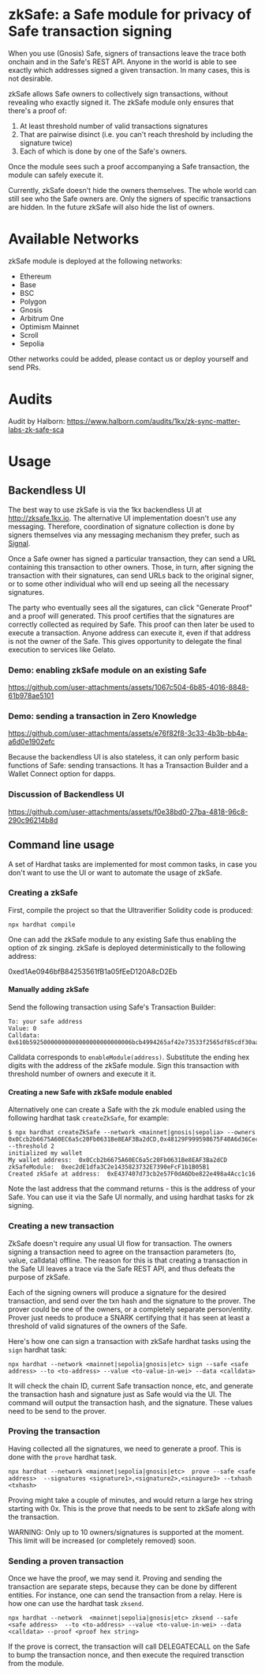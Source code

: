 # zkSafe: a Safe module for privacy of Safe transaction signing

When you use (Gnosis) Safe, signers of transactions leave the trace both onchain and in the Safe's REST API.  Anyone in the world is able to see exactly which addresses signed a given transaction.
In many cases, this is not desirable.

zkSafe allows Safe owners to collectively sign transactions, without revealing who exactly  signed it.  The zkSafe module only ensures that there's a proof of:
  1. At least threshold number of valid transactions signatures
  2. That are pairwise disinct (i.e. you can't reach threshold by including the signature twice)
  3. Each of which is done by one of the Safe's owners.

Once the module sees such a proof accompanying a Safe transaction, the module can safely execute it.

Currently, zkSafe doesn't hide the owners themselves. The whole world can still see who the Safe owners are. Only the signers of specific transactions are hidden.  In the future zkSafe will also hide the list of owners.

# Available Networks

zkSafe module is deployed at the following networks:
* Ethereum
* Base
* BSC
* Polygon
* Gnosis
* Arbitrum One
* Optimism Mainnet
* Scroll
* Sepolia

Other networks could be added, please contact us or deploy yourself and send PRs.

# Audits

Audit by Halborn: https://www.halborn.com/audits/1kx/zk-sync-matter-labs-zk-safe-sca

# Usage

## Backendless UI

The best way to use zkSafe is via the 1kx backendless UI at http://zksafe.1kx.io. The alternative UI implementation doesn't use any messaging. Therefore, coordination of signature collection is done by signers themselves via any messaging mechanism they prefer, such as [Signal](https://signal.org/).

Once a Safe owner has signed a particular transaction, they can send a URL containing this transaction to other owners. Those, in turn, after signing the transaction with their signatures, can send URLs back to the original signer, or to some other individual who will end up seeing all the necessary signatures.

The party who eventually sees all the sigatures, can click "Generate Proof" and a proof will generated. This proof certifies that the signatures are correctly collected as required by Safe. This proof can then later be used to execute a transaction. Anyone address can execute it, even if that address is not the owner of the Safe. This gives opportunity to delegate the final execution to services like Gelato.

### Demo: enabling zkSafe module on an existing Safe


https://github.com/user-attachments/assets/1067c504-6b85-4016-8848-61b978ae5101

### Demo: sending a transaction in Zero Knowledge

https://github.com/user-attachments/assets/e76f82f8-3c33-4b3b-bb4a-a6d0e1902efc

Because the backendless UI is also stateless, it can only perform basic functions of Safe: sending transactions. It has a Transaction Builder and a Wallet Connect option for dapps.

### Discussion of Backendless UI

https://github.com/user-attachments/assets/f0e38bd0-27ba-4818-96c8-290c96214b8d

## Command line usage

A set of Hardhat tasks are implemented for most common tasks, in case you don't want to use the UI or want to automate the usage of zkSafe.

### Creating a zkSafe

First, compile the project so that the Ultraverifier Solidity code is produced:

```
npx hardhat compile
```

One can add the zkSafe module to any existing Safe thus enabling the option of zk singing.
zkSafe is deployed deterministically to the following address:

0xed1Ae0946bfB84253561fB1a05fEeD120A8cD2Eb


#### Manually adding zkSafe

Send the following transaction using Safe's Transaction Builder:

```
To: your safe address
Value: 0
Calldata: 0x610b59250000000000000000000000006bcb4994265af42e73533f2565df85cdf30aaff9
```

Calldata corresponds to `enableModule(address)`. Substitute the ending hex digits with the address of the zkSafe module.
Sign this transaction with threshold number of owners and execute it it.

#### Creating a new Safe with zkSafe module enabled

Alternatively one can create a Safe with the zk module enabled using the following hardhat task `createZkSafe`, for example:

```
$ npx hardhat createZkSafe --network <mainnet|gnosis|sepolia> --owners 0x0Ccb2b6675A60EC6a5c20Fb0631Be8EAF3Ba2dCD,0x48129F999598675F40A6d36Cec58a623b8c0228d,0x6804a7411adFAEB185d4dE27a04e5B6281160822 --threshold 2 
initialized my wallet
My wallet address:  0x0Ccb2b6675A60EC6a5c20Fb0631Be8EAF3Ba2dCD
zkSafeModule:  0xec2dE1dfa3C2e1435823732E7390eFcF1b1B05B1
Created zkSafe at address:  0xE437407d73cb2e57F0dA6Dbe822e498a4Acc1c16
```

Note the last address that the command returns - this is the address of your Safe. You can use it via the Safe UI normally, and using hardhat tasks for zk signing.


### Creating a new transaction

ZkSafe doesn't require any usual UI flow for transaction.  The owners signing a transaction need to agree on the transaction parameters (to, value, calldata) offline. The reason for this is that creating a transaction in the Safe UI leaves a trace via the Safe REST API, and thus defeats the purpose of zkSafe.

Each of the signing owners will produce a signature for the desired transaction, and send over the txn hash and the signature to the prover.  The prover could be one of the owners, or a completely separate person/entity. Prover just needs to produce a SNARK certifying that it has seen at least a threshold of valid signatures of the owners of the Safe.

Here's how one can sign a transaction with zkSafe hardhat tasks using the `sign` hardhat task:

```
npx hardhat --network <mainnet|sepolia|gnosis|etc> sign --safe <safe address> --to <to-address> --value <to-value-in-wei> --data <calldata>
```

It will check the chain ID, current Safe transaction nonce, etc, and generate the transaction hash and signature just as Safe would via the UI.
The command will output the transaction hash, and the signature. These values need to be send to the prover.

### Proving the transaction

Having collected all the signatures, we need to generate a proof. This is done with the `prove` hardhat task.

```
npx hardhat --network <mainnet|sepolia|gnosis|etc>  prove --safe <safe address>  --signatures <signature1>,<signature2>,<sinagure3> --txhash <txhash>
```

Proving might take a couple of minutes, and would return a large hex string starting with 0x.  This is the prove that needs to be sent to zkSafe along with the transaction.

WARNING: Only up to 10 owners/signatures is supported at the moment. This limit will be increased (or completely removed) soon.


### Sending a proven transaction

Once we have the proof, we may send it. Proving and sending the transaction are separate steps, because they can be done by different entities. For instance, one can send the transaction from a relay.
Here is how one can use the hardhat task `zksend`.

```
npx hardhat --network  <mainnet|sepolia|gnosis|etc> zksend --safe <safe address>  --to <to-address> --value <to-value-in-wei> --data <calldata> --proof <proof hex string>
```

If the prove is correct, the transaction will call DELEGATECALL on the Safe to bump the transaction nonce, and then execute the required transction from the module.
